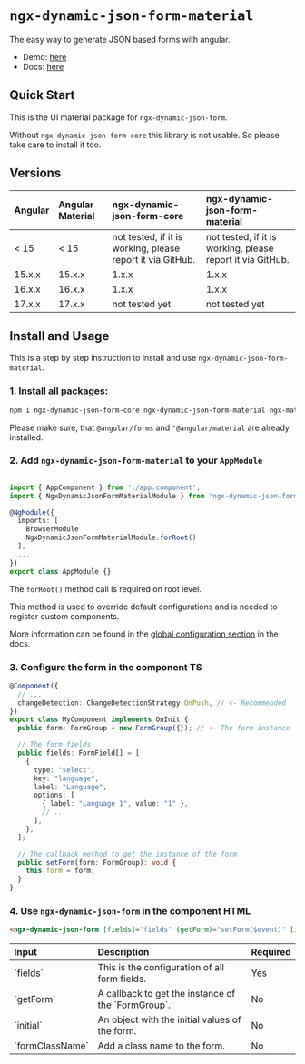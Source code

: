 # `ngx-dynamic-json-form-material`

The easy way to generate JSON based forms with angular.

- Demo: [here](https://digisolu.github.io/ngx-dynamic-json-form/?path=/docs/examples-and-guides-registration-form--documentation)
- Docs: [here](https://digisolu.github.io/ngx-dynamic-json-form/)

## Quick Start

This is the UI material package for `ngx-dynamic-json-form`.

Without `ngx-dynamic-json-form-core` this library is not usable. So please take care to install it too.

## Versions

<table width="100%">
  <thead>
    <tr>
      <th align="left">Angular</th>
      <th align="left">Angular Material</th>
      <th align="left">ngx-dynamic-json-form-core</th>
      <th align="left">ngx-dynamic-json-form-material</th>
    </tr>
  </thead>
  <tbody>
    <tr>
      <td>< 15</td>
      <td>< 15</td>
      <td>not tested, if it is working, please report it via GitHub.</td>
      <td>not tested, if it is working, please report it via GitHub.</td>
    </tr>
    <tr>
      <td>15.x.x</td>
      <td>15.x.x</td>
      <td>1.x.x</td>
      <td>1.x.x</td>
    </tr>
    <tr>
      <td>16.x.x</td>
      <td>16.x.x</td>
      <td>1.x.x</td>
      <td>1.x.x</td>
    </tr>
    <tr>
      <td>17.x.x</td>
      <td>17.x.x</td>
      <td>not tested yet</td>
      <td>not tested yet</td>
    </tr>
  </tbody>
</table>

## Install and Usage

This is a step by step instruction to install and use `ngx-dynamic-json-form-material`.

### 1. Install all packages:

```sh
npm i ngx-dynamic-json-form-core ngx-dynamic-json-form-material ngx-mat-select-search --save
```

Please make sure, that `@angular/forms` and `"@angular/material` are already installed.

### 2. Add `ngx-dynamic-json-form-material` to your `AppModule`

```typescript

import { AppComponent } from './app.component';
import { NgxDynamicJsonFormMaterialModule } from 'ngx-dynamic-json-form-material';

@NgModule({
  imports: [
    BrowserModule
    NgxDynamicJsonFormMaterialModule.forRoot()
  ],
  ...
})
export class AppModule {}
```

The `forRoot()` method call is required on root level.

This method is used to override default configurations and is needed to register custom components.

More information can be found in the [global configuration section](https://digisolu.github.io/ngx-dynamic-json-form/?path=/docs/examples-and-guides-global-configurations--documentation) in the docs.

### 3. Configure the form in the component TS

```typescript
@Component({
  // ...
  changeDetection: ChangeDetectionStrategy.OnPush, // <- Recommended
})
export class MyComponent implements OnInit {
  public form: FormGroup = new FormGroup({}); // <- The form instance

  // The form fields
  public fields: FormField[] = [
    {
      type: "select",
      key: "language",
      label: "Language",
      options: [
        { label: "Language 1", value: "1" },
        // ...
      ],
    },
  ];

  // The callback method to get the instance of the form
  public setForm(form: FormGroup): void {
    this.form = form;
  }
}
```

### 4. Use `ngx-dynamic-json-form` in the component HTML

```html
<ngx-dynamic-json-form [fields]="fields" (getForm)="setForm($event)" [initial]="initialValues" formClassName="my-form-class"></ngx-dynamic-json-form>
```

<table width="100%">
  <thead>
    <tr>
      <th align="left">Input</th>
      <th align="left">Description</th>
      <th align="left">Required</th>
    </tr>
  </thead>
  <tbody>
    <tr>
      <td>`fields`</td>
      <td>This is the configuration of all form fields.</td>
      <td>Yes</td>
    </tr>
    <tr>
      <td>`getForm`</td>
      <td>A callback to get the instance of the `FormGroup`.</td>
      <td>No</td>
    </tr>
    <tr>
      <td>`initial`</td>
      <td>An object with the initial values of the form.</td>
      <td>No</td>
    </tr>
    <tr>
      <td>`formClassName`</td>
      <td>Add a class name to the form.</td>
      <td>No</td>
    </tr>
  </tbody>
</table>
